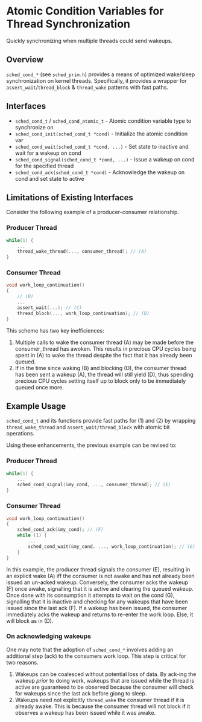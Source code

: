 # Atomic Condition Variables for Thread Synchronization

Quickly synchronizing when multiple threads could send wakeups.

## Overview

`sched_cond_*` (see `sched_prim.h`) provides a means of optimized wake/sleep
synchronization on kernel threads. Specifically, it provides a wrapper for
`assert_wait`/`thread_block` & `thread_wake` patterns with fast paths.

## Interfaces
* `sched_cond_t` / `sched_cond_atomic_t` - Atomic condition variable type to synchronize on
* `sched_cond_init(sched_cond_t *cond)` - Initialize the atomic condition var
* `sched_cond_wait(sched_cond_t *cond, ...)` - Set state to inactive and wait for a wakeup on cond
* `sched_cond_signal(sched_cond_t *cond, ...)` - Issue a wakeup on cond for the specified thread
* `sched_cond_ack(sched_cond_t *cond)` - Acknowledge the wakeup on cond and set state to active

## Limitations of Existing Interfaces

Consider the following example of a producer-consumer relationship.

### Producer Thread
```c
while(1) {
	...
	thread_wake_thread(..., consumer_thread); // (A)
}
```
### Consumer Thread
```c
void work_loop_continuation() 
{
	// (B)
	...
	assert_wait(...); // (C)
	thread_block(..., work_loop_continuation); // (D)
}
```

This scheme has two key inefficiences:
1. Multiple calls to wake the consumer thread (A) may be made before the consumer_thread has awoken.
   This results in precious CPU cycles being spent in (A) to wake the thread despite the fact that 
   it has already been queued.
2. If in the time since waking (B) and blocking (D), the consumer thread has been sent a wakeup (A), 
   the thread will still yield (D), thus spending precious CPU cycles setting itself up to block only 
   to be immediately queued once more.


## Example Usage 

`sched_cond_t` and its functions provide fast paths for (1) and (2) by wrapping `thread_wake_thread` and 
`assert_wait/thread_block` with atomic bit operations. 

Using these enhancements, the previous example can be revised to:

### Producer Thread
```c
while(1) {
	...
	sched_cond_signal(&my_cond, ..., consumer_thread); // (E)
}
```
### Consumer Thread
```c
void work_loop_continuation() 
{
	sched_cond_ack(&my_cond); // (F)
	while (1) {
		...
		sched_cond_wait(&my_cond, ..., work_loop_continuation); // (G)
	}
}
```

In this example, the producer thread signals the consumer (E), resulting in an explicit wake (A) iff the consumer is 
not awake and has not already been issued an un-acked wakeup. Conversely, the consumer acks the wakeup (F) once awake, 
signalling that it is active and clearing the queued wakeup. Once done with its consumption it attempts to wait on the 
cond (G), signalling that it is inactive and checking for any wakeups that have been issued since the last ack (F). 
If a wakeup has been issued, the consumer immediately acks the wakeup and returns to re-enter the work loop. Else, 
it will block as in (D).

### On acknowledging wakeups

One may note that the adoption of `sched_cond_*` involves adding an additional step (ack) to the consumers work loop. This 
step is critical for two reasons.

1. Wakeups can be coalesced without potential loss of data. By ack-ing the wakeup *prior* to doing work, wakeups 
    that are issued while the thread is active are guaranteed to be observed because the consumer will check for wakeups since the 
    last ack before giong to sleep.
2. Wakeups need not explicitly `thread_wake` the consumer thread if it is already awake. This is because the consumer thread will not 
    block if it observes a wakeup has been issued while it was awake.

